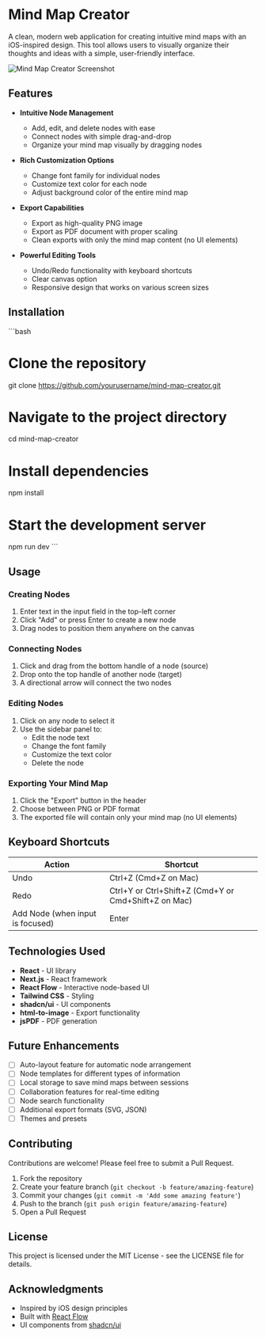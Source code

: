 # Mind Map Creator

A clean, modern web application for creating intuitive mind maps with an iOS-inspired design. This tool allows users to visually organize their thoughts and ideas with a simple, user-friendly interface.

![Mind Map Creator Screenshot](https://placeholder.svg?height=400&width=800)

## Features

- **Intuitive Node Management**
  - Add, edit, and delete nodes with ease
  - Connect nodes with simple drag-and-drop
  - Organize your mind map visually by dragging nodes
  
- **Rich Customization Options**
  - Change font family for individual nodes
  - Customize text color for each node
  - Adjust background color of the entire mind map
  
- **Export Capabilities**
  - Export as high-quality PNG image
  - Export as PDF document with proper scaling
  - Clean exports with only the mind map content (no UI elements)
  
- **Powerful Editing Tools**
  - Undo/Redo functionality with keyboard shortcuts
  - Clear canvas option
  - Responsive design that works on various screen sizes

## Installation

\`\`\`bash
# Clone the repository
git clone https://github.com/yourusername/mind-map-creator.git

# Navigate to the project directory
cd mind-map-creator

# Install dependencies
npm install

# Start the development server
npm run dev
\`\`\`

## Usage

### Creating Nodes

1. Enter text in the input field in the top-left corner
2. Click "Add" or press Enter to create a new node
3. Drag nodes to position them anywhere on the canvas

### Connecting Nodes

1. Click and drag from the bottom handle of a node (source)
2. Drop onto the top handle of another node (target)
3. A directional arrow will connect the two nodes

### Editing Nodes

1. Click on any node to select it
2. Use the sidebar panel to:
   - Edit the node text
   - Change the font family
   - Customize the text color
   - Delete the node

### Exporting Your Mind Map

1. Click the "Export" button in the header
2. Choose between PNG or PDF format
3. The exported file will contain only your mind map (no UI elements)

## Keyboard Shortcuts

| Action | Shortcut |
|--------|----------|
| Undo   | Ctrl+Z (Cmd+Z on Mac) |
| Redo   | Ctrl+Y or Ctrl+Shift+Z (Cmd+Y or Cmd+Shift+Z on Mac) |
| Add Node (when input is focused) | Enter |

## Technologies Used

- **React** - UI library
- **Next.js** - React framework
- **React Flow** - Interactive node-based UI
- **Tailwind CSS** - Styling
- **shadcn/ui** - UI components
- **html-to-image** - Export functionality
- **jsPDF** - PDF generation

## Future Enhancements

- [ ] Auto-layout feature for automatic node arrangement
- [ ] Node templates for different types of information
- [ ] Local storage to save mind maps between sessions
- [ ] Collaboration features for real-time editing
- [ ] Node search functionality
- [ ] Additional export formats (SVG, JSON)
- [ ] Themes and presets

## Contributing

Contributions are welcome! Please feel free to submit a Pull Request.

1. Fork the repository
2. Create your feature branch (`git checkout -b feature/amazing-feature`)
3. Commit your changes (`git commit -m 'Add some amazing feature'`)
4. Push to the branch (`git push origin feature/amazing-feature`)
5. Open a Pull Request

## License

This project is licensed under the MIT License - see the LICENSE file for details.

## Acknowledgments

- Inspired by iOS design principles
- Built with [React Flow](https://reactflow.dev/)
- UI components from [shadcn/ui](https://ui.shadcn.com/)
